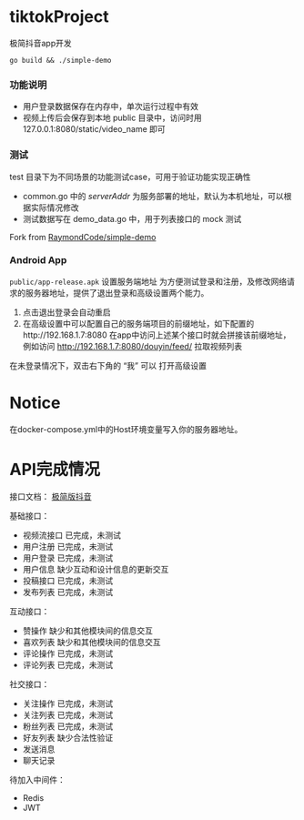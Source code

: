 # tiktokProject

极简抖音app开发

```shell
go build && ./simple-demo
```

### 功能说明

* 用户登录数据保存在内存中，单次运行过程中有效
* 视频上传后会保存到本地 public 目录中，访问时用 127.0.0.1:8080/static/video_name 即可

### 测试

test 目录下为不同场景的功能测试case，可用于验证功能实现正确性

- common.go 中的 _serverAddr_ 为服务部署的地址，默认为本机地址，可以根据实际情况修改
- 测试数据写在 demo_data.go 中，用于列表接口的 mock 测试

Fork from [RaymondCode/simple-demo](https://tiktok-go)

### Android App

`public/app-release.apk` 设置服务端地址
为方便测试登录和注册，及修改网络请求的服务器地址，提供了退出登录和高级设置两个能力。

1. 点击退出登录会自动重启
2. 在高级设置中可以配置自己的服务端项目的前缀地址，如下配置的http://192.168.1.7:8080
   在app中访问上述某个接口时就会拼接该前缀地址，例如访问 http://192.168.1.7:8080/douyin/feed/ 拉取视频列表

在未登录情况下，双击右下角的 “我” 可以 打开高级设置

# Notice

在docker-compose.yml中的Host环境变量写入你的服务器地址。

# API完成情况

接口文档： [极简版抖音](https://www.apifox.cn/apidoc/shared-09d88f32-0b6c-4157-9d07-a36d32d7a75c/)

基础接口：

* 视频流接口   已完成，未测试
* 用户注册     已完成，未测试
* 用户登录     已完成，未测试
* 用户信息     缺少互动和设计信息的更新交互
* 投稿接口     已完成，未测试
* 发布列表     已完成，未测试

互动接口：

* 赞操作       缺少和其他模块间的信息交互
* 喜欢列表     缺少和其他模块间的信息交互
* 评论操作     已完成，未测试
* 评论列表     已完成，未测试

社交接口：

* 关注操作     已完成，未测试
* 关注列表     已完成，未测试
* 粉丝列表     已完成，未测试
* 好友列表     缺少合法性验证
* 发送消息
* 聊天记录

待加入中间件：

* Redis
* JWT